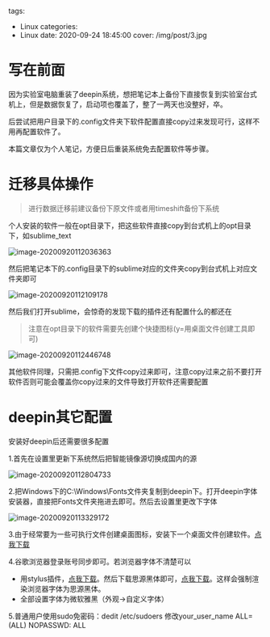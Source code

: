 tags:
  - Linux
categories:
  - Linux
date: 2020-09-24 18:45:00
cover: /img/post/3.jpg

# 写在前面

因为实验室电脑重装了deepin系统，想把笔记本上备份下直接恢复到实验室台式机上，但是数据恢复了，启动项也覆盖了，整了一两天也没整好，卒。

后尝试把用户目录下的.config文件夹下软件配置直接copy过来发现可行，这样不用再配置软件了。

本篇文章仅为个人笔记，方便日后重装系统免去配置软件等步骤。

# 迁移具体操作

> 进行数据迁移前建议备份下原文件或者用timeshift备份下系统

个人安装的软件一般在opt目录下，把这些软件直接copy到台式机上的opt目录下，如sublime_text

![image-20200920112036363](https://img-blog.csdnimg.cn/img_convert/5dd31e01b012c465c92c2adcfb1bb074.png)

然后把笔记本下的.config目录下的sublime对应的文件夹copy到台式机上对应文件夹即可

![image-20200920112109178](https://img-blog.csdnimg.cn/img_convert/7127f51005fd5ae1256545151abee587.png)



然后我们打开sublime，会惊奇的发现下载的插件还有配置什么的都还在

> 注意在opt目录下的软件需要先创建个快捷图标(y=用桌面文件创建工具即可)

![image-20200920112446748](https://img-blog.csdnimg.cn/img_convert/ae9bffee4bbeaf6156825c060ebbb0ed.png)

其他软件同理，只需把.config下文件copy过来即可，注意copy过来之前不要打开软件否则可能会覆盖你copy过来的文件导致打开软件还需要配置

# deepin其它配置

安装好deepin后还需要很多配置

1.首先在设置里更新下系统然后把智能镜像源切换成国内的源

![image-20200920112804733](https://img-blog.csdnimg.cn/img_convert/dce0a17cef5e42ee5712ae8bce48882e.png)

2.把Windows下的C:\Windows\Fonts文件夹复制到deepin下。打开deepin字体安装器，直接把Fonts文件夹拖进去即可。然后去设置里更改下字体

![image-20200920113329172](https://img-blog.csdnimg.cn/img_convert/74567fb7803add9ec6ff04056712b30b.png)

3.由于经常要为一些可执行文件创建桌面图标，安装下一个桌面文件创建软件。[点我下载](https://blog.csdn.net/zss192/article/details/104427330)

4.谷歌浏览器登录账号同步即可。若浏览器字体不清楚可以

- 用stylus插件，[点我下载](https://chrome.google.com/webstore/detail/stylus/clngdbkpkpeebahjckkjfobafhncgmne?utm_source=chrome-ntp-icon)。然后下载思源黑体即可，[点我下载](https://userstyles.org/styles/123597/theme)。这样会强制渲染浏览器字体为思源黑体。
- 全部设置字体为微软雅黑（外观->自定义字体）

5.普通用户使用sudo免密码：dedit /etc/sudoers 修改your_user_name ALL=(ALL) NOPASSWD: ALL